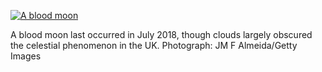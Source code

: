  [![A blood moon](https://i.guim.co.uk/img/media/75583fcfe2eb74f1e89ea320355ff4156f4ade7b/0_49_3904_2342/master/3904.jpg?width=300&quality=85&auto=format&fit=max&s=1e9b643d2c109a1e271f50046eac1324)](#img-1)

A blood moon last occurred in July 2018, though clouds largely obscured the celestial phenomenon in the UK. Photograph: JM F Almeida/Getty Images